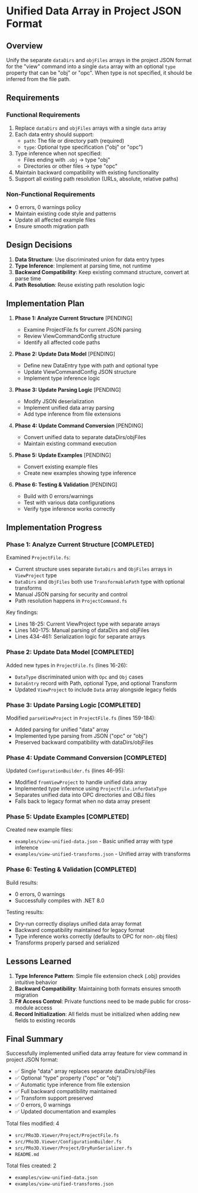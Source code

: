 # Unified Data Array in Project JSON Format

## Overview
Unify the separate `dataDirs` and `objFiles` arrays in the project JSON format for the "view" command into a single `data` array with an optional `type` property that can be "obj" or "opc". When type is not specified, it should be inferred from the file path.

## Requirements

### Functional Requirements
1. Replace `dataDirs` and `objFiles` arrays with a single `data` array
2. Each data entry should support:
   - `path`: The file or directory path (required)
   - `type`: Optional type specification ("obj" or "opc")
3. Type inference when not specified:
   - Files ending with `.obj` → type "obj"
   - Directories or other files → type "opc"
4. Maintain backward compatibility with existing functionality
5. Support all existing path resolution (URLs, absolute, relative paths)

### Non-Functional Requirements
- 0 errors, 0 warnings policy
- Maintain existing code style and patterns
- Update all affected example files
- Ensure smooth migration path

## Design Decisions

1. **Data Structure**: Use discriminated union for data entry types
2. **Type Inference**: Implement at parsing time, not runtime
3. **Backward Compatibility**: Keep existing command structure, convert at parse time
4. **Path Resolution**: Reuse existing path resolution logic

## Implementation Plan

1. **Phase 1: Analyze Current Structure** [PENDING]
   - Examine ProjectFile.fs for current JSON parsing
   - Review ViewCommandConfig structure
   - Identify all affected code paths

2. **Phase 2: Update Data Model** [PENDING]
   - Define new DataEntry type with path and optional type
   - Update ViewCommandConfig JSON structure
   - Implement type inference logic

3. **Phase 3: Update Parsing Logic** [PENDING]
   - Modify JSON deserialization
   - Implement unified data array parsing
   - Add type inference from file extensions

4. **Phase 4: Update Command Conversion** [PENDING]
   - Convert unified data to separate dataDirs/objFiles
   - Maintain existing command execution

5. **Phase 5: Update Examples** [PENDING]
   - Convert existing example files
   - Create new examples showing type inference

6. **Phase 6: Testing & Validation** [PENDING]
   - Build with 0 errors/warnings
   - Test with various data configurations
   - Verify type inference works correctly

## Implementation Progress

### Phase 1: Analyze Current Structure [COMPLETED]

Examined `ProjectFile.fs`:
- Current structure uses separate `DataDirs` and `ObjFiles` arrays in `ViewProject` type
- `DataDirs` and `ObjFiles` both use `TransformablePath` type with optional transforms
- Manual JSON parsing for security and control
- Path resolution happens in `ProjectCommand.fs`

Key findings:
- Lines 18-25: Current ViewProject type with separate arrays
- Lines 140-175: Manual parsing of dataDirs and objFiles
- Lines 434-461: Serialization logic for separate arrays

### Phase 2: Update Data Model [COMPLETED]

Added new types in `ProjectFile.fs` (lines 16-26):
- `DataType` discriminated union with `Opc` and `Obj` cases
- `DataEntry` record with Path, optional Type, and optional Transform
- Updated `ViewProject` to include `Data` array alongside legacy fields

### Phase 3: Update Parsing Logic [COMPLETED]

Modified `parseViewProject` in `ProjectFile.fs` (lines 159-184):
- Added parsing for unified "data" array
- Implemented type parsing from JSON ("opc" or "obj")
- Preserved backward compatibility with dataDirs/objFiles

### Phase 4: Update Command Conversion [COMPLETED]

Updated `ConfigurationBuilder.fs` (lines 46-95):
- Modified `fromViewProject` to handle unified data array
- Implemented type inference using `ProjectFile.inferDataType`
- Separates unified data into OPC directories and OBJ files
- Falls back to legacy format when no data array present

### Phase 5: Update Examples [COMPLETED]

Created new example files:
- `examples/view-unified-data.json` - Basic unified array with type inference
- `examples/view-unified-transforms.json` - Unified array with transforms

### Phase 6: Testing & Validation [COMPLETED]

Build results:
- 0 errors, 0 warnings
- Successfully compiles with .NET 8.0

Testing results:
- Dry-run correctly displays unified data array format
- Backward compatibility maintained for legacy format
- Type inference works correctly (defaults to OPC for non-.obj files)
- Transforms properly parsed and serialized

## Lessons Learned

1. **Type Inference Pattern**: Simple file extension check (.obj) provides intuitive behavior
2. **Backward Compatibility**: Maintaining both formats ensures smooth migration
3. **F# Access Control**: Private functions need to be made public for cross-module access
4. **Record Initialization**: All fields must be initialized when adding new fields to existing records

## Final Summary

Successfully implemented unified data array feature for view command in project JSON format:
- ✅ Single "data" array replaces separate dataDirs/objFiles
- ✅ Optional "type" property ("opc" or "obj")
- ✅ Automatic type inference from file extension
- ✅ Full backward compatibility maintained
- ✅ Transform support preserved
- ✅ 0 errors, 0 warnings
- ✅ Updated documentation and examples

Total files modified: 4
- `src/PRo3D.Viewer/Project/ProjectFile.fs`
- `src/PRo3D.Viewer/ConfigurationBuilder.fs`
- `src/PRo3D.Viewer/Project/DryRunSerializer.fs`
- `README.md`

Total files created: 2
- `examples/view-unified-data.json`
- `examples/view-unified-transforms.json`